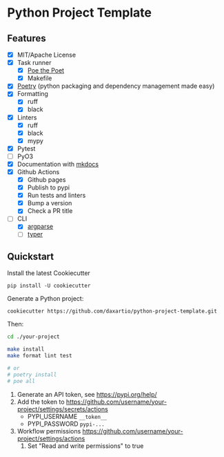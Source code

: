 # Python Project Template

## Features

- [x] MIT/Apache License
- [x] Task runner
  - [x] [Poe the Poet](https://github.com/nat-n/poethepoet)
  - [x] Makefile
- [x] [Poetry](https://python-poetry.org/) (python packaging and dependency management made easy)
- [x] Formatting
  - [x] ruff
  - [x] black
- [x] Linters
  - [x] ruff
  - [x] black
  - [x] mypy
- [x] Pytest
- [ ] PyO3
- [x] Documentation with [mkdocs](https://www.mkdocs.org/)
- [x] Github Actions
  - [x] Github pages
  - [x] Publish to pypi
  - [x] Run tests and linters
  - [x] Bump a version
  - [x] Check a PR title
- [ ] CLI
  - [x] [argparse](https://docs.python.org/3/howto/argparse.html)
  - [ ] [typer](https://typer.tiangolo.com)

## Quickstart

Install the latest Cookiecutter

```
pip install -U cookiecutter
```

Generate a Python project:

```
cookiecutter https://github.com/daxartio/python-project-template.git
```

Then:

```bash
cd ./your-project

make install
make format lint test

# or
# poetry install
# poe all
```

1. Generate an API token, see https://pypi.org/help/
2. Add the token to https://github.com/username/your-project/settings/secrets/actions
   - PYPI_USERNAME `__token__`
   - PYPI_PASSWORD `pypi-...`
3. Workflow permissions https://github.com/username/your-project/settings/actions
   1. Set "Read and write permissions" to true
